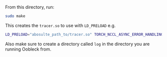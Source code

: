 From this directory, run:
```bash
sudo make
```
This creates the `tracer.so` to use with `LD_PRELOAD` e.g.

```bash
LD_PRELOAD="abosulte_path_to/tracer.so" TORCH_NCCL_ASYNC_ERROR_HANDLING=0 python run_singlenode.py --tag tag --num_agents 1 --num_gpus_per_agent 1 run_gpt2.py --tp_size 1
```

Also make sure to create a directory called `log` in the directory you are running Oobleck from.
